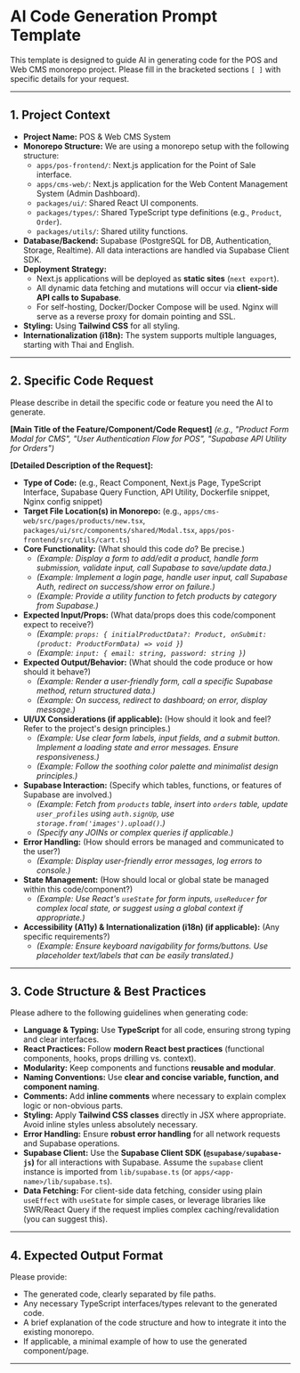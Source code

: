 # AI Code Generation Prompt Template

This template is designed to guide AI in generating code for the POS and Web CMS monorepo project. Please fill in the bracketed sections `[ ]` with specific details for your request.

---

## 1. Project Context

-   **Project Name:** POS & Web CMS System
-   **Monorepo Structure:** We are using a monorepo setup with the following structure:
    -   `apps/pos-frontend/`: Next.js application for the Point of Sale interface.
    -   `apps/cms-web/`: Next.js application for the Web Content Management System (Admin Dashboard).
    -   `packages/ui/`: Shared React UI components.
    -   `packages/types/`: Shared TypeScript type definitions (e.g., `Product`, `Order`).
    -   `packages/utils/`: Shared utility functions.
-   **Database/Backend:** Supabase (PostgreSQL for DB, Authentication, Storage, Realtime). All data interactions are handled via Supabase Client SDK.
-   **Deployment Strategy:**
    -   Next.js applications will be deployed as **static sites** (`next export`).
    -   All dynamic data fetching and mutations will occur via **client-side API calls to Supabase**.
    -   For self-hosting, Docker/Docker Compose will be used. Nginx will serve as a reverse proxy for domain pointing and SSL.
-   **Styling:** Using **Tailwind CSS** for all styling.
-   **Internationalization (i18n):** The system supports multiple languages, starting with Thai and English.

---

## 2. Specific Code Request

Please describe in detail the specific code or feature you need the AI to generate.

**[Main Title of the Feature/Component/Code Request]**
*(e.g., "Product Form Modal for CMS", "User Authentication Flow for POS", "Supabase API Utility for Orders")*

**[Detailed Description of the Request]:**

* **Type of Code:** (e.g., React Component, Next.js Page, TypeScript Interface, Supabase Query Function, API Utility, Dockerfile snippet, Nginx config snippet)
* **Target File Location(s) in Monorepo:** (e.g., `apps/cms-web/src/pages/products/new.tsx`, `packages/ui/src/components/shared/Modal.tsx`, `apps/pos-frontend/src/utils/cart.ts`)
* **Core Functionality:** (What should this code *do*? Be precise.)
    * *(Example: Display a form to add/edit a product, handle form submission, validate input, call Supabase to save/update data.)*
    * *(Example: Implement a login page, handle user input, call Supabase Auth, redirect on success/show error on failure.)*
    * *(Example: Provide a utility function to fetch products by category from Supabase.)*
* **Expected Input/Props:** (What data/props does this code/component expect to receive?)
    * *(Example: `props: { initialProductData?: Product, onSubmit: (product: ProductFormData) => void }`)*
    * *(Example: `input: { email: string, password: string }`)*
* **Expected Output/Behavior:** (What should the code produce or how should it behave?)
    * *(Example: Render a user-friendly form, call a specific Supabase method, return structured data.)*
    * *(Example: On success, redirect to dashboard; on error, display message.)*
* **UI/UX Considerations (if applicable):** (How should it look and feel? Refer to the project's design principles.)
    * *(Example: Use clear form labels, input fields, and a submit button. Implement a loading state and error messages. Ensure responsiveness.)*
    * *(Example: Follow the soothing color palette and minimalist design principles.)*
* **Supabase Interaction:** (Specify which tables, functions, or features of Supabase are involved.)
    * *(Example: Fetch from `products` table, insert into `orders` table, update `user_profiles` using `auth.signUp`, use `storage.from('images').upload()`.)*
    * *(Specify any JOINs or complex queries if applicable.)*
* **Error Handling:** (How should errors be managed and communicated to the user?)
    * *(Example: Display user-friendly error messages, log errors to console.)*
* **State Management:** (How should local or global state be managed within this code/component?)
    * *(Example: Use React's `useState` for form inputs, `useReducer` for complex local state, or suggest using a global context if appropriate.)*
* **Accessibility (A11y) & Internationalization (i18n) (if applicable):** (Any specific requirements?)
    * *(Example: Ensure keyboard navigability for forms/buttons. Use placeholder text/labels that can be easily translated.)*

---

## 3. Code Structure & Best Practices

Please adhere to the following guidelines when generating code:

* **Language & Typing:** Use **TypeScript** for all code, ensuring strong typing and clear interfaces.
* **React Practices:** Follow **modern React best practices** (functional components, hooks, props drilling vs. context).
* **Modularity:** Keep components and functions **reusable and modular**.
* **Naming Conventions:** Use **clear and concise variable, function, and component naming**.
* **Comments:** Add **inline comments** where necessary to explain complex logic or non-obvious parts.
* **Styling:** Apply **Tailwind CSS classes** directly in JSX where appropriate. Avoid inline styles unless absolutely necessary.
* **Error Handling:** Ensure **robust error handling** for all network requests and Supabase operations.
* **Supabase Client:** Use the **Supabase Client SDK (`@supabase/supabase-js`)** for all interactions with Supabase. Assume the `supabase` client instance is imported from `lib/supabase.ts` (or `apps/<app-name>/lib/supabase.ts`).
* **Data Fetching:** For client-side data fetching, consider using plain `useEffect` with `useState` for simple cases, or leverage libraries like SWR/React Query if the request implies complex caching/revalidation (you can suggest this).

---

## 4. Expected Output Format

Please provide:

* The generated code, clearly separated by file paths.
* Any necessary TypeScript interfaces/types relevant to the generated code.
* A brief explanation of the code structure and how to integrate it into the existing monorepo.
* If applicable, a minimal example of how to use the generated component/page.

---

